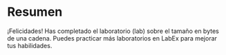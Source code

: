 # Resumen

¡Felicidades! Has completado el laboratorio (lab) sobre el tamaño en bytes de una cadena. Puedes practicar más laboratorios en LabEx para mejorar tus habilidades.
